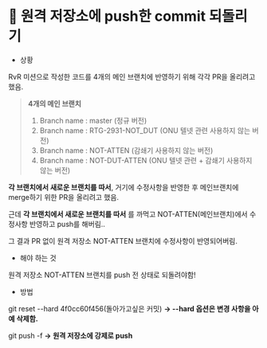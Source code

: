 # 🎅 원격 저장소에 push한 commit 되돌리기

- 상황

RvR 미션으로 작성한 코드를 4개의 메인 브랜치에 반영하기 위해 각각 PR을 올리려고 했음.

> **4개의 메인 브랜치**
>
> 1. Branch name : master (정규 버전)
> 2. Branch name : RTG-2931-NOT_DUT (ONU 텔넷 관련 사용하지 않는 버전)
> 3. Branch name : NOT-ATTEN (감쇄기 사용하지 않는 버전)
> 4. Branch name : NOT-DUT-ATTEN (ONU 텔넷 관련 + 감쇄기 사용하지 않는 버전)

**각 브랜치에서 새로운 브랜치를 따서**, 거기에 수정사항을 반영한 후 메인브랜치에 merge하기 위한 PR을 올리려고 했음.

근데 **각 브랜치에서 새로운 브랜치를 따서** 를 까먹고 NOT-ATTEN(메인브랜치)에서 수정사항 반영하고 push를 해버림..

그 결과 PR 없이 원격 저장소 NOT-ATTEN 브랜치에 수정사항이 반영되어버림.

- 해야 하는 것

원격 저장소 NOT-ATTEN 브랜치를 push 전 상태로 되돌려야함!

- 방법

git reset --hard 4f0cc60f456(돌아가고싶은 커밋) **→ --hard 옵션은 변경 사항을 아예 삭제함.**

git push -f **→ 원격 저장소에 강제로 push**
